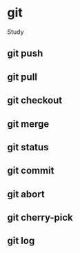 # git
Study


## git push

## git pull

## git checkout

## git merge

## git status

## git commit

## git abort

## git cherry-pick

## git log
